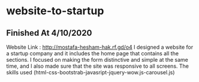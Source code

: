 # website-to-startup

## Finished At 4/10/2020


Website Link : http://mostafa-hesham-hak.rf.gd/o4
    I designed a website for a startup company and it includes the home page that contains all the sections.
    I focused on making the form distinctive and simple at the same time, and I also made sure that the site was responsive to all screens.
    The skills used
    (html-css-bootstrab-javasript-jquery-wow.js-carousel.js)
